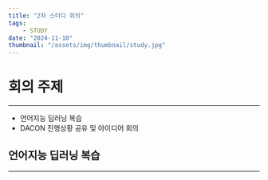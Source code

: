```yaml
---
title: "2차 스터디 회의"
tags:
    - STUDY
date: "2024-11-10"
thumbnail: "/assets/img/thumbnail/study.jpg"
---
```


# 회의 주제
---
* 언어지능 딥러닝 복습
* DACON 진행상황 공유 및 아이디어 회의

## 언어지능 딥러닝 복습
---